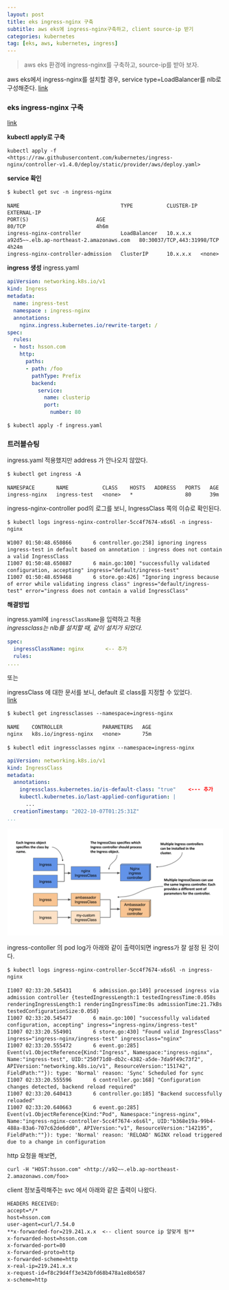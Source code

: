 ```yaml
---
layout: post
title: eks ingress-nginx 구축
subtitle: aws eks에 ingress-nginx구축하고, client source-ip 받기
categories: kubernetes
tag: [eks, aws, kubernetes, ingress]
---
```



> aws eks 환경에 ingress-nginx를 구축하고, source-ip를 받아 보자.  
  
  
aws eks에서 ingress-nginx를 설치할 경우, service type=LoadBalancer를 nlb로 구성해준다.
[link](https://kubernetes.github.io/ingress-nginx/deploy/#aws)

### eks ingress-nginx 구축
  
[link](https://kubernetes.github.io/ingress-nginx/deploy/#network-load-balancer-nlb)

**kubectl apply로 구축**  

```console
kubectl apply -f <https://raw.githubusercontent.com/kubernetes/ingress-nginx/controller-v1.4.0/deploy/static/provider/aws/deploy.yaml>
```
  
  
**service 확인**
```console
$ kubectl get svc -n ingress-nginx

NAME                                 TYPE           CLUSTER-IP       EXTERNAL-IP                                                                          PORT(S)                      AGE                                                                              80/TCP                       4h6m
ingress-nginx-controller             LoadBalancer   10.x.x.x         
a92d5~~.elb.ap-northeast-2.amazonaws.com   80:30037/TCP,443:31998/TCP   4h24m
ingress-nginx-controller-admission   ClusterIP      10.x.x.x   <none>
```

  
   
**ingress 생성**
ingress.yaml
```yaml
apiVersion: networking.k8s.io/v1
kind: Ingress
metadata:
  name: ingress-test
  namespace : ingress-nginx
  annotations:
    nginx.ingress.kubernetes.io/rewrite-target: /
spec:
  rules:
  - host: hsson.com
    http:
      paths:
      - path: /foo
        pathType: Prefix
        backend:
          service:
            name: clusterip
            port:
              number: 80
```

```console
$ kubectl apply -f ingress.yaml
```
  
  
  
  
### 트러블슈팅
  
   
ingress.yaml 적용했지만 address 가 안나오지 않았다.

```console
$ kubectl get ingress -A

NAMESPACE       NAME           CLASS    HOSTS   ADDRESS   PORTS   AGE
ingress-nginx   ingress-test   <none>   *                 80      39m
```
  
ingress-nginx-controller pod의 로그를 보니, IngressClass 쪽의 이슈로 확인된다.

```console
$ kubectl logs ingress-nginx-controller-5cc4f7674-x6s6l -n ingress-nginx

W1007 01:50:48.650866       6 controller.go:258] ignoring ingress ingress-test in default based on annotation : ingress does not contain a valid IngressClass
I1007 01:50:48.650887       6 main.go:100] "successfully validated configuration, accepting" ingress="default/ingress-test"
I1007 01:50:48.659468       6 store.go:426] "Ignoring ingress because of error while validating ingress class" ingress="default/ingress-test" error="ingress does not contain a valid IngressClass"
```

**해결방법**
  
ingress.yaml에 `ingressClassName`을 입력하고 적용  
_ingressclass는 nlb를 설치할 때, 같이 설치가 되었다._

```yaml
spec:
  ingressClassName: nginx       <-- 추가
  rules:
....
```
  
  
또는
  
ingressClass 에 대한 문서를 보니, default 로 class를 지정할 수 있었다.  
[link](https://kubernetes-sigs.github.io/aws-load-balancer-controller/v2.2/guide/ingress/ingress_class/)
```console
$ kubectl get ingressclasses --namespace=ingress-nginx

NAME    CONTROLLER             PARAMETERS   AGE
nginx   k8s.io/ingress-nginx   <none>       75m

$ kubectl edit ingressclasses nginx --namespace=ingress-nginx

```
  
```yaml
apiVersion: networking.k8s.io/v1
kind: IngressClass
metadata:
  annotations:
    ingressclass.kubernetes.io/is-default-class: "true"    <--- 추가
    kubectl.kubernetes.io/last-applied-configuration: |
      ...
  creationTimestamp: "2022-10-07T01:25:31Z"
...

```
  
  
![ingressClass](/assets/images/ingressClass.png)
  
  
ingress-contoller 의 pod log가 아래와 같이 출력이되면 ingress가 잘 설정 된 것이다.
```console
$ kubectl logs ingress-nginx-controller-5cc4f7674-x6s6l -n ingress-nginx

I1007 02:33:20.545431       6 admission.go:149] processed ingress via admission controller {testedIngressLength:1 testedIngressTime:0.058s renderingIngressLength:1 renderingIngressTime:0s admissionTime:21.7kBs testedConfigurationSize:0.058}
I1007 02:33:20.545477       6 main.go:100] "successfully validated configuration, accepting" ingress="ingress-nginx/ingress-test"
I1007 02:33:20.554901       6 store.go:430] "Found valid IngressClass" ingress="ingress-nginx/ingress-test" ingressclass="nginx"
I1007 02:33:20.555472       6 event.go:285] Event(v1.ObjectReference{Kind:"Ingress", Namespace:"ingress-nginx", Name:"ingress-test", UID:"250f71d0-db2c-4382-a5de-7da9f49c73f2", APIVersion:"networking.k8s.io/v1", ResourceVersion:"151742", FieldPath:""}): type: 'Normal' reason: 'Sync' Scheduled for sync
I1007 02:33:20.555596       6 controller.go:168] "Configuration changes detected, backend reload required"
I1007 02:33:20.640413       6 controller.go:185] "Backend successfully reloaded"
I1007 02:33:20.640663       6 event.go:285] Event(v1.ObjectReference{Kind:"Pod", Namespace:"ingress-nginx", Name:"ingress-nginx-controller-5cc4f7674-x6s6l", UID:"b368e19a-99b4-488a-83a6-707c62de6dd0", APIVersion:"v1", ResourceVersion:"142195", FieldPath:""}): type: 'Normal' reason: 'RELOAD' NGINX reload triggered due to a change in configuration
```
  
  
  
http 요청을 해보면,
```console
curl -H "HOST:hsson.com" <http://a92~~.elb.ap-northeast-2.amazonaws.com/foo>
```
  
  
client 정보출력해주는 svc 에서 아래와 같은 출력이 나왔다.
```plaintext
HEADERS RECEIVED:
accept=*/*
host=hsson.com
user-agent=curl/7.54.0
**x-forwarded-for=219.241.x.x  <-- client source ip 알맞게 됨**
x-forwarded-host=hsson.com
x-forwarded-port=80
x-forwarded-proto=http
x-forwarded-scheme=http
x-real-ip=219.241.x.x
x-request-id=f8c29d4ff3e342bfd68b478a1e8b6587
x-scheme=http
```

